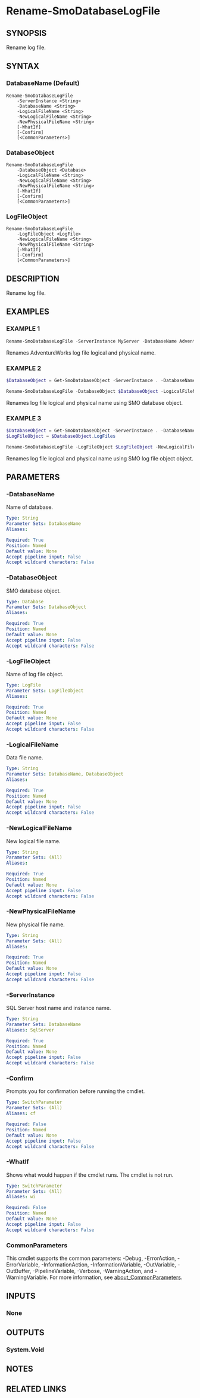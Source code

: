 ﻿---
external help file: SqlServerTools-help.xml
Module Name: SqlServerTools
online version:
schema: 2.0.0
---

# Rename-SmoDatabaseLogFile

## SYNOPSIS
Rename log file.

## SYNTAX

### DatabaseName (Default)
```
Rename-SmoDatabaseLogFile
	-ServerInstance <String>
	-DatabaseName <String>
	-LogicalFileName <String>
	-NewLogicalFileName <String>
	-NewPhysicalFileName <String>
	[-WhatIf]
	[-Confirm]
	[<CommonParameters>]
```

### DatabaseObject
```
Rename-SmoDatabaseLogFile
	-DatabaseObject <Database>
	-LogicalFileName <String>
	-NewLogicalFileName <String>
	-NewPhysicalFileName <String>
	[-WhatIf]
	[-Confirm]
	[<CommonParameters>]
```

### LogFileObject
```
Rename-SmoDatabaseLogFile
	-LogFileObject <LogFile>
	-NewLogicalFileName <String>
	-NewPhysicalFileName <String>
	[-WhatIf]
	[-Confirm]
	[<CommonParameters>]
```

## DESCRIPTION
Rename log file.

## EXAMPLES

### EXAMPLE 1
```powershell
Rename-SmoDatabaseLogFile -ServerInstance MyServer -DatabaseName AdventureWorks -LogicalFileName Log -NewLogicalFileName AdventureWorks_Log -NewPhysicalFileName AdventureWorks_log.ldf
```

Renames AdventureWorks log file logical and physical name.

### EXAMPLE 2
```powershell
$DatabaseObject = Get-SmoDatabaseObject -ServerInstance . -DatabaseName AdventureWorks

Rename-SmoDatabaseLogFile -DatabaseObject $DatabaseObject -LogicalFileName Log -NewLogicalFileName AdventureWorks_Log -NewPhysicalFileName AdventureWorks_log.ldf
```

Renames log file logical and physical name using SMO database object.

### EXAMPLE 3
```powershell
$DatabaseObject = Get-SmoDatabaseObject -ServerInstance . -DatabaseName AdventureWorks
$LogFileObject = $DatabaseObject.LogFiles

Rename-SmoDatabaseLogFile -LogFileObject $LogFileObject -NewLogicalFileName AdventureWorks_Log -NewPhysicalFileName AdventureWorks_log.ldf
```

Renames log file logical and physical name using SMO log file object object.

## PARAMETERS

### -DatabaseName
Name of database.

```yaml
Type: String
Parameter Sets: DatabaseName
Aliases:

Required: True
Position: Named
Default value: None
Accept pipeline input: False
Accept wildcard characters: False
```

### -DatabaseObject
SMO database object.

```yaml
Type: Database
Parameter Sets: DatabaseObject
Aliases:

Required: True
Position: Named
Default value: None
Accept pipeline input: False
Accept wildcard characters: False
```

### -LogFileObject
Name of log file object.

```yaml
Type: LogFile
Parameter Sets: LogFileObject
Aliases:

Required: True
Position: Named
Default value: None
Accept pipeline input: False
Accept wildcard characters: False
```

### -LogicalFileName
Data file name.

```yaml
Type: String
Parameter Sets: DatabaseName, DatabaseObject
Aliases:

Required: True
Position: Named
Default value: None
Accept pipeline input: False
Accept wildcard characters: False
```

### -NewLogicalFileName
New logical file name.

```yaml
Type: String
Parameter Sets: (All)
Aliases:

Required: True
Position: Named
Default value: None
Accept pipeline input: False
Accept wildcard characters: False
```

### -NewPhysicalFileName
New physical file name.

```yaml
Type: String
Parameter Sets: (All)
Aliases:

Required: True
Position: Named
Default value: None
Accept pipeline input: False
Accept wildcard characters: False
```

### -ServerInstance
SQL Server host name and instance name.

```yaml
Type: String
Parameter Sets: DatabaseName
Aliases: SqlServer

Required: True
Position: Named
Default value: None
Accept pipeline input: False
Accept wildcard characters: False
```

### -Confirm
Prompts you for confirmation before running the cmdlet.

```yaml
Type: SwitchParameter
Parameter Sets: (All)
Aliases: cf

Required: False
Position: Named
Default value: None
Accept pipeline input: False
Accept wildcard characters: False
```

### -WhatIf
Shows what would happen if the cmdlet runs.
The cmdlet is not run.

```yaml
Type: SwitchParameter
Parameter Sets: (All)
Aliases: wi

Required: False
Position: Named
Default value: None
Accept pipeline input: False
Accept wildcard characters: False
```

### CommonParameters
This cmdlet supports the common parameters: -Debug, -ErrorAction, -ErrorVariable, -InformationAction, -InformationVariable, -OutVariable, -OutBuffer, -PipelineVariable, -Verbose, -WarningAction, and -WarningVariable. For more information, see [about_CommonParameters](http://go.microsoft.com/fwlink/?LinkID=113216).

## INPUTS

### None

## OUTPUTS

### System.Void

## NOTES

## RELATED LINKS
